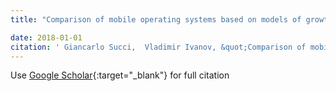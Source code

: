 ```yaml
---
title: "Comparison of mobile operating systems based on models of growth reliability of the software"

date: 2018-01-01
citation: ' Giancarlo Succi,  Vladimir Ivanov, &quot;Comparison of mobile operating systems based on models of growth reliability of the software.&quot;, 2018.'
---
```

Use [Google Scholar](https://scholar.google.com/scholar?q=Comparison+of+mobile+operating+systems+based+on+models+of+growth+reliability+of+the+software){:target="_blank"} for full citation